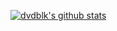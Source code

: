 <a href="https://github.com/dvdblk/tab?=repositories"> <img align="center" src="https://github-readme-stats.vercel.app/api?username=dvdblk&show_icons=true&include_all_commits=true&theme=default&hide_border=true" alt="dvdblk's github stats"/>
